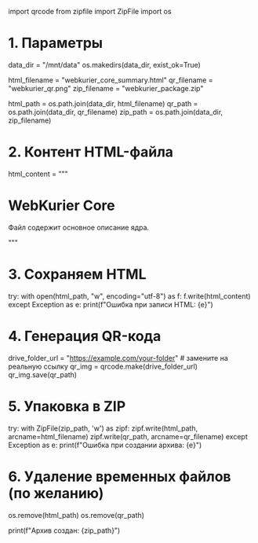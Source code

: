 import qrcode
from zipfile import ZipFile
import os

# 1. Параметры
data_dir = "/mnt/data"
os.makedirs(data_dir, exist_ok=True)

html_filename = "webkurier_core_summary.html"
qr_filename = "webkurier_qr.png"
zip_filename = "webkurier_package.zip"

html_path = os.path.join(data_dir, html_filename)
qr_path = os.path.join(data_dir, qr_filename)
zip_path = os.path.join(data_dir, zip_filename)

# 2. Контент HTML-файла
html_content = """<!DOCTYPE html>
<html><head><meta charset="UTF-8"><title>WebKurier</title></head>
<body><h1>WebKurier Core</h1><p>Файл содержит основное описание ядра.</p></body></html>
"""

# 3. Сохраняем HTML
try:
    with open(html_path, "w", encoding="utf-8") as f:
        f.write(html_content)
except Exception as e:
    print(f"Ошибка при записи HTML: {e}")

# 4. Генерация QR-кода
drive_folder_url = "https://example.com/your-folder"  # замените на реальную ссылку
qr_img = qrcode.make(drive_folder_url)
qr_img.save(qr_path)

# 5. Упаковка в ZIP
try:
    with ZipFile(zip_path, 'w') as zipf:
        zipf.write(html_path, arcname=html_filename)
        zipf.write(qr_path, arcname=qr_filename)
except Exception as e:
    print(f"Ошибка при создании архива: {e}")

# 6. Удаление временных файлов (по желанию)
os.remove(html_path)
os.remove(qr_path)

print(f"Архив создан: {zip_path}")

